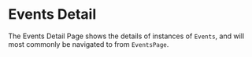 # Events Detail

The Events Detail Page shows the details of instances of `Events`, and will most commonly be navigated to from `EventsPage`.
